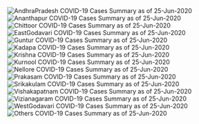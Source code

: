 
<img src="https://deepuhub.github.io/COVID-19/GraphsGenerated/25-Jun-2020/AndhraPradesh_25-Jun-2020.jpg" alt="AndhraPradesh COVID-19 Cases Summary as of 25-Jun-2020">
 <br>										  
<img src="https://deepuhub.github.io/COVID-19/GraphsGenerated/25-Jun-2020/Ananthapur_25-Jun-2020.jpg" alt="Ananthapur COVID-19 Cases Summary as of 25-Jun-2020">
 <br>										  
<img src="https://deepuhub.github.io/COVID-19/GraphsGenerated/25-Jun-2020/Chittoor_25-Jun-2020.jpg" alt="Chittoor COVID-19 Cases Summary as of 25-Jun-2020">
 <br>										  
<img src="https://deepuhub.github.io/COVID-19/GraphsGenerated/25-Jun-2020/EastGodavari_25-Jun-2020.jpg" alt="EastGodavari COVID-19 Cases Summary as of 25-Jun-2020">
 <br>										  
<img src="https://deepuhub.github.io/COVID-19/GraphsGenerated/25-Jun-2020/Guntur_25-Jun-2020.jpg" alt="Guntur COVID-19 Cases Summary as of 25-Jun-2020">
 <br>										  
<img src="https://deepuhub.github.io/COVID-19/GraphsGenerated/25-Jun-2020/Kadapa_25-Jun-2020.jpg" alt="Kadapa COVID-19 Cases Summary as of 25-Jun-2020">
 <br>										  
<img src="https://deepuhub.github.io/COVID-19/GraphsGenerated/25-Jun-2020/Krishna_25-Jun-2020.jpg" alt="Krishna COVID-19 Cases Summary as of 25-Jun-2020">
 <br>										  
<img src="https://deepuhub.github.io/COVID-19/GraphsGenerated/25-Jun-2020/Kurnool_25-Jun-2020.jpg" alt="Kurnool COVID-19 Cases Summary as of 25-Jun-2020">
 <br>										  
<img src="https://deepuhub.github.io/COVID-19/GraphsGenerated/25-Jun-2020/Nellore_25-Jun-2020.jpg" alt="Nellore COVID-19 Cases Summary as of 25-Jun-2020">
 <br>										  
<img src="https://deepuhub.github.io/COVID-19/GraphsGenerated/25-Jun-2020/Prakasam_25-Jun-2020.jpg" alt="Prakasam COVID-19 Cases Summary as of 25-Jun-2020">
 <br>										  
<img src="https://deepuhub.github.io/COVID-19/GraphsGenerated/25-Jun-2020/Srikakulam_25-Jun-2020.jpg" alt="Srikakulam COVID-19 Cases Summary as of 25-Jun-2020">
 <br>										  
<img src="https://deepuhub.github.io/COVID-19/GraphsGenerated/25-Jun-2020/Vishakapatnam_25-Jun-2020.jpg" alt="Vishakapatnam COVID-19 Cases Summary as of 25-Jun-2020">
 <br>										  
<img src="https://deepuhub.github.io/COVID-19/GraphsGenerated/25-Jun-2020/Vizianagaram_25-Jun-2020.jpg" alt="Vizianagaram COVID-19 Cases Summary as of 25-Jun-2020">
 <br>										  
<img src="https://deepuhub.github.io/COVID-19/GraphsGenerated/25-Jun-2020/WestGodavari_25-Jun-2020.jpg" alt="WestGodavari COVID-19 Cases Summary as of 25-Jun-2020">
 <br>
 <img src="https://deepuhub.github.io/COVID-19/GraphsGenerated/25-Jun-2020/Others_25-Jun-2020.jpg" alt="Others COVID-19 Cases Summary as of 25-Jun-2020">
 <br>

